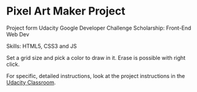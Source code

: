 # Pixel Art Maker Project

  Project form Udacity Google Developer Challenge Scholarship: Front-End Web Dev

  Skills: HTML5, CSS3 and JS

  Set a grid size and pick a color to draw in it.
  Erase is possible with right click.


For specific, detailed instructions, look at the project instructions in the [Udacity Classroom](https://classroom.udacity.com/me).

